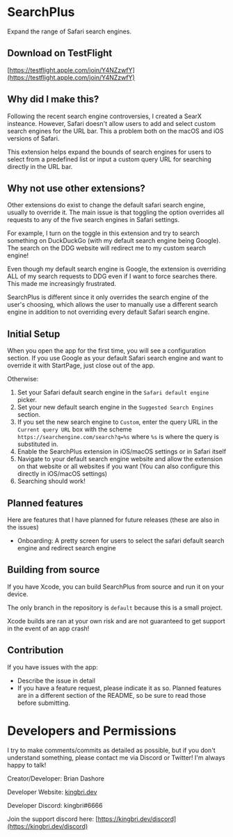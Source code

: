 
# SearchPlus

Expand the range of Safari search engines.

## Download on TestFlight

[https://testflight.apple.com/join/Y4NZzwfY](https://testflight.apple.com/join/Y4NZzwfY)

## Why did I make this?

Following the recent search engine controversies, I created a SearX insteance. However, Safari doesn't allow users to add and select custom search engines for the URL bar. This a problem both on the macOS and iOS versions of Safari.

This extension helps expand the bounds of search engines for users to select from a predefined list or input a custom query URL for searching directly in the URL bar.

## Why not use other extensions?

Other extensions do exist to change the default safari search engine, usually to override it. The main issue is that toggling the option overrides all requests to any of the five search engines in Safari settings.

For example, I turn on the toggle in this extension and try to search something on DuckDuckGo (with my default search engine being Google). The search on the DDG website will redirect me to my custom search engine!

Even though my default search engine is Google, the extension is overriding ALL of my search requests to DDG even if I want to force searches there. This made me increasingly frustrated.

SearchPlus is different since it only overrides the search engine of the user's choosing, which allows the user to manually use a different search engine in addition to not overriding every default Safari search engine.

## Initial Setup

When you open the app for the first time, you will see a configuration section. If you use Google as your default Safari search engine and want to override it with StartPage, just close out of the app.

Otherwise:
1.  Set your Safari default search engine in the `Safari default engine` picker.
2. Set your new default search engine in the `Suggested Search Engines` section.
3. If you set the new search engine to `Custom`, enter the query URL in the `Current query URL` box with the scheme `https://searchengine.com/search?q=%s` where `%s` is where the query is substituted in.
4. Enable the SearchPlus extension in iOS/macOS settings or in Safari itself
5. Navigate to your default search engine website and allow the extension on that website or all websites if you want (You can also configure this directly in iOS/macOS settings)
6. Searching should work!


## Planned features

Here are features that I have planned for future releases (these are also in the issues)

- Onboarding: A pretty screen for users to select the safari default search engine and redirect search engine

## Building from source

If you have Xcode, you can build SearchPlus from source and run it on your device.

The only branch in the repository is `default` because this is a small project.

Xcode builds are ran at your own risk and are not guaranteed to get support in the event of an app crash!

## Contribution

If you have issues with the app:

- Describe the issue in detail
- If you have a feature request, please indicate it as so. Planned features are in a different section of the README, so be sure to read those before submitting.

# Developers and Permissions

I try to make comments/commits as detailed as possible, but if you don't understand something, please contact me via Discord or Twitter! I'm always happy to talk!

Creator/Developer: Brian Dashore

Developer Website: [kingbri.dev](https://kingbri.dev)

Developer Discord: kingbri#6666

Join the support discord here: [https://kingbri.dev/discord](https://kingbri.dev/discord)

